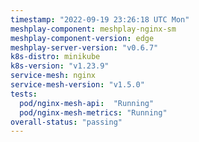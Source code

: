 ```yaml
---
timestamp: "2022-09-19 23:26:18 UTC Mon"
meshplay-component: meshplay-nginx-sm
meshplay-component-version: edge
meshplay-server-version: "v0.6.7"
k8s-distro: minikube
k8s-version: "v1.23.9"
service-mesh: nginx
service-mesh-version: "v1.5.0"
tests:
  pod/nginx-mesh-api:  "Running"
  pod/nginx-mesh-metrics: "Running"
overall-status: "passing"
---
```

